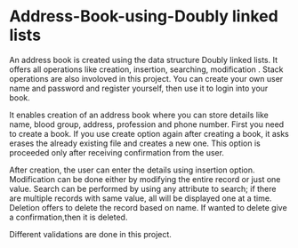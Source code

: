 # Address-Book-using-Doubly linked lists
An address book is created using the data structure Doubly linked lists. It offers all operations like creation, insertion, searching, modification .
Stack operations are also involoved in this project.
You can create your own user name and password and register yourself, then use it to login into your book.

It enables creation of an address book where you can store details like name, blood group, address, profession and phone number.
First you need to create a book. If you use create option again after creating a book, it asks erases the already existing file and creates a new one. This option is proceeded only after receiving confirmation from the user. 

After creation, the user can enter the details using insertion option.
Modification can be done either by modifying the entire record or just one value.
Search can be performed by using any attribute to search; if there are multiple records with same value, all will be displayed one at a time.
Deletion offers to delete the record based on name. If wanted to delete give a confirmation,then it is deleted.

Different validations are done in this project.
